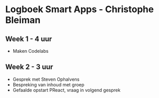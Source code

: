 # Logboek Smart Apps - Christophe Bleiman

## Week 1 - 4 uur
* Maken Codelabs

## Week 2 - 3 uur
* Gesprek met Steven Ophalvens
* Bespreking van inhoud met groep
* Gefaalde opstart PReact, vraag in volgend gesprek

